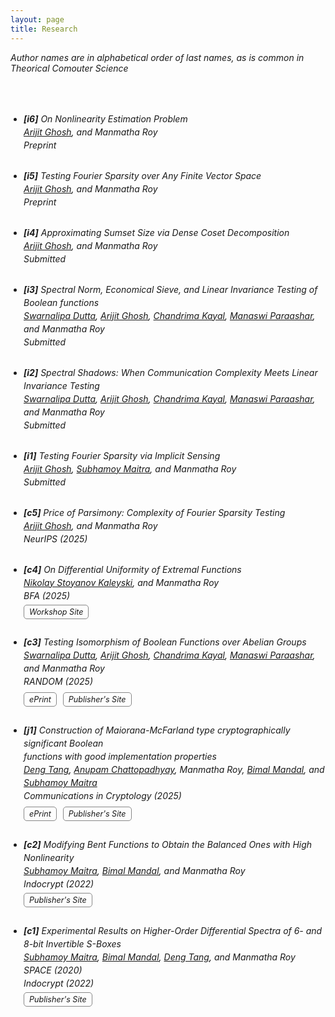 ```yaml
---
layout: page
title: Research
---
```

<style>
.publications-list {
  list-style-type: decimal;
  padding-left: 1.5em; /* ensures numbers don't overlap with text */
}
</style>

<em>Author names are in alphabetical order of last names, as is common in Theorical Comouter Science <em>

<br>
<br>

<ul class="publications-list" style="line-height: 1.5; list-style-type: disc;">

  <li style="margin-bottom: 2em;">
    <strong>[i6]</strong> On Nonlinearity Estimation Problem<br>
    <a href="https://sites.google.com/site/homepagearijitghosh/" target="_blank">Arijit Ghosh</a>, and Manmatha Roy<br>
    <em>Preprint</em><br>
  </li>

  <li style="margin-bottom: 2em;">
    <strong>[i5]</strong> Testing Fourier Sparsity over Any Finite Vector Space<br>
    <a href="https://sites.google.com/site/homepagearijitghosh/" target="_blank">Arijit Ghosh</a>, and Manmatha Roy<br>
    <em>Preprint</em><br>
  </li>

  <li style="margin-bottom: 2em;">
    <strong>[i4]</strong> Approximating Sumset Size via Dense Coset Decomposition<br>
    <a href="https://sites.google.com/site/homepagearijitghosh/" target="_blank">Arijit Ghosh</a>, and Manmatha Roy<br>
    <em>Submitted</em><br>
  </li>

  <li style="margin-bottom: 2em;">
    <strong>[i3]</strong> Spectral Norm, Economical Sieve, and Linear Invariance Testing of Boolean functions<br>
    <a href="https://dblp.org/pid/381/1534.html" target="_blank">Swarnalipa Dutta</a>, 
    <a href="https://sites.google.com/site/homepagearijitghosh/" target="_blank">Arijit Ghosh</a>, 
    <a href="https://dblp.org/pid/289/0079.html" target="_blank">Chandrima Kayal</a>, 
    <a href="https://sites.google.com/view/manaswi-paraashar/home" target="_blank">Manaswi Paraashar</a>, 
    and Manmatha Roy<br>
    <em>Submitted</em><br>
  </li>

  <li style="margin-bottom: 2em;">
    <strong>[i2]</strong> Spectral Shadows: When Communication Complexity Meets Linear Invariance Testing<br>
    <a href="https://dblp.org/pid/381/1534.html" target="_blank">Swarnalipa Dutta</a>, 
    <a href="https://sites.google.com/site/homepagearijitghosh/" target="_blank">Arijit Ghosh</a>, 
    <a href="https://dblp.org/pid/289/0079.html" target="_blank">Chandrima Kayal</a>, 
    <a href="https://sites.google.com/view/manaswi-paraashar/home" target="_blank">Manaswi Paraashar</a>, 
    and Manmatha Roy<br>
    <em>Submitted</em><br>
  </li>

  <li style="margin-bottom: 2em;">
    <strong>[i1]</strong> Testing Fourier Sparsity via Implicit Sensing<br>
    <a href="https://sites.google.com/site/homepagearijitghosh/" target="_blank">Arijit Ghosh</a>, 
    <a href="https://dblp.org/pid/35/4372.html" target="_blank">Subhamoy Maitra</a>, 
    and Manmatha Roy<br>
    <em>Submitted</em><br>
  </li>

  <li style="margin-bottom: 2em;">
    <strong>[c5]</strong> Price of Parsimony: Complexity of Fourier Sparsity Testing<br>
    <a href="https://sites.google.com/site/homepagearijitghosh/" target="_blank">Arijit Ghosh</a>, 
    and Manmatha Roy<br>
    <em>NeurIPS (2025)</em><br>
  </li>

  <li style="margin-bottom: 2em;">
    <strong>[c4]</strong> On Differential Uniformity of Extremal Functions<br>
    <a href="https://org.uib.no/selmer/people/nka041/" target="_blank">Nikolay Stoyanov Kaleyski</a>, 
    and Manmatha Roy<br>
    <em>BFA (2025)</em><br>
    <div style="margin-top:0.5em;">
    <a href="https://boolean.w.uib.no/bfa-2025-accepted-abstracts/" target="_blank" style="padding:3px 8px; border:1px solid #888; border-radius:5px; text-decoration:none; font-size:90%;">Workshop Site</a>
  </div>
  </li>

  <li style="margin-bottom: 2em;">
    <strong>[c3]</strong> Testing Isomorphism of Boolean Functions over Abelian Groups<br>
    <a href="https://dblp.org/pid/381/1534.html" target="_blank">Swarnalipa Dutta</a>, 
    <a href="https://sites.google.com/site/homepagearijitghosh/" target="_blank">Arijit Ghosh</a>, 
    <a href="https://dblp.org/pid/289/0079.html" target="_blank">Chandrima Kayal</a>, 
    <a href="https://sites.google.com/view/manaswi-paraashar/home" target="_blank">Manaswi Paraashar</a>, 
    and Manmatha Roy<br>
    <em>RANDOM (2025)</em><br>
    <div style="margin-top:0.5em;">
    <a href="https://arxiv.org/abs/2507.07654" target="_blank" style="padding:3px 8px; border:1px solid #888; border-radius:5px; text-decoration:none; margin-right:6px; font-size:90%;">ePrint</a>
    <a href="https://drops.dagstuhl.de/entities/document/10.4230/LIPIcs.APPROX/RANDOM.2025.66" target="_blank" style="padding:3px 8px; border:1px solid #888; border-radius:5px; text-decoration:none; font-size:90%;">Publisher's Site</a>
  </div>
  </li>

  <li style="margin-bottom: 2em;">
    <strong>[j1]</strong> Construction of Maiorana-McFarland type cryptographically significant Boolean <br>
    functions with good implementation properties<br>
    <a href="https://dblp.org/pid/38/10309.html" target="_blank">Deng Tang</a>, 
    <a href="https://scholar.google.co.in/citations?user=TIt4ggwAAAAJ&hl=en" target="_blank">Anupam Chattopadhyay</a>, 
    Manmatha Roy, 
    <a href="https://sites.google.com/view/bimal-mandal/home?authuser=0" target="_blank">Bimal Mandal</a>, 
    and <a href="https://dblp.org/pid/35/4372.html" target="_blank">Subhamoy Maitra</a><br>
    <em>Communications in Cryptology (2025)</em><br>
     <div style="margin-top:0.5em;">
    <a href="https://eprint.iacr.org/2023/1970" target="_blank" style="padding:3px 8px; border:1px solid #888; border-radius:5px; text-decoration:none; margin-right:6px; font-size:90%;">ePrint</a>
    <a href="https://cic.iacr.org/p/2/2/15" target="_blank" style="padding:3px 8px; border:1px solid #888; border-radius:5px; text-decoration:none; font-size:90%;">Publisher's Site</a>
  </div>
  </li>

  <li style="margin-bottom: 2em;">
    <strong>[c2]</strong> Modifying Bent Functions to Obtain the Balanced Ones with High Nonlinearity<br>
    <a href="https://dblp.org/pid/35/4372.html" target="_blank">Subhamoy Maitra</a>, 
    <a href="https://sites.google.com/view/bimal-mandal/home?authuser=0" target="_blank">Bimal Mandal</a>, 
    and Manmatha Roy<br>
    <em>Indocrypt (2022)</em><br>
         <div style="margin-top:0.5em;">
    <a href="https://link.springer.com/chapter/10.1007/978-3-031-22912-1_20" target="_blank" style="padding:3px 8px; border:1px solid #888; border-radius:5px; text-decoration:none; font-size:90%;">Publisher's Site</a>
  </div>
  </li>

  <li style="margin-bottom: 2em;">
    <strong>[c1]</strong> Experimental Results on Higher-Order Differential Spectra of 6- and 8-bit Invertible S-Boxes<br>
    <a href="https://dblp.org/pid/35/4372.html" target="_blank">Subhamoy Maitra</a>, 
    <a href="https://sites.google.com/view/bimal-mandal/home?authuser=0" target="_blank">Bimal Mandal</a>, 
    <a href="https://dblp.org/pid/38/10309.html" target="_blank">Deng Tang</a>, 
    and Manmatha Roy<br>
    <em>SPACE (2020)</em><br>
        <em>Indocrypt (2022)</em><br>
         <div style="margin-top:0.5em;">
    <a href="https://link.springer.com/chapter/10.1007/978-3-030-66626-2_12" target="_blank" style="padding:3px 8px; border:1px solid #888; border-radius:5px; text-decoration:none; font-size:90%;">Publisher's Site</a>
  </div>
  </li>

</ul>



